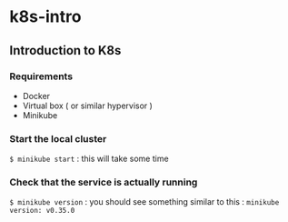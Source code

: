 # k8s-intro
## Introduction to K8s

### Requirements
* Docker
* Virtual box ( or similar hypervisor )
* Minikube

### Start the local cluster
`$ minikube start` : this will take some time

### Check that the service is actually running
`$ minikube version` : you should see something similar to this : `minikube version: v0.35.0`